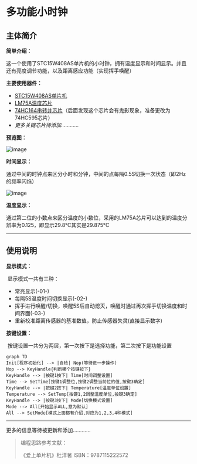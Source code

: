 # 多功能小时钟

## 主体简介

**简单介绍：**

​	这一个使用了STC15W408AS单片机的小时钟，拥有温度显示和时间显示。并且还有亮度调节功能，以及距离感应功能（实现挥手唤醒）

**主要使用器件：**

* [STC15W408AS单片机](https://item.taobao.com/item.htm?spm=a1z10.3-c-s.w4002-21223910208.9.10446a4bjn0giY&id=533673879203)
* [LM75A温度芯片](https://item.taobao.com/item.htm?spm=a1z10.3-c-s.w4002-21223910208.9.51ca6a4bzalnL1&id=522574182103)
* [74HC164串转并芯片](https://item.taobao.com/item.htm?spm=a1z10.3-c-s.w4002-21223910208.9.14d26a4buTYBAY&id=522555283078)（后面发现这个芯片会有鬼影现象，准备更改为74HC595芯片）
* *更多关键芯片待添加…………*



**预览图：**

![image](https://github.com/wangyushun061500/Multifunctional-hour-clock/blob/master/image/%E6%97%B6%E9%97%B4%E6%98%BE%E7%A4%BA.jpg)

**时间显示：**

​	通过中间的时钟点来区分小时和分钟，中间的点每隔0.5S切换一次状态（即2Hz的频率闪烁）

![image](https://github.com/wangyushun061500/Multifunctional-hour-clock/blob/master/image/%E6%B8%A9%E5%BA%A6%E6%98%BE%E7%A4%BA.jpg)

**温度显示：**

​	通过第二位的小数点来区分温度的小数位，采用的LM75A芯片可以达到的温度分辨率为0.125，即显示29.8°C其实是29.875°C

***

## 使用说明

**显示模式：**

​	显示模式一共有三种：

* 常亮显示(-01-)
* 每隔5S温度时间切换显示(-02-)
* 挥手进行唤醒/切换，唤醒5S后自动熄灭，唤醒时通过再次挥手切换温度和时间界面(-03-)
* 重新校准距离传感器的基准数值，防止传感器失灵(直接显示数字)

**按键设置：**

​	按键设置一共分为两层，第一次按下是选择功能，第二次按下是功能设置

```mermaid
graph TD
Init[程序初始化] --> |自检| Nop(等待进一步操作)
Nop --> KeyHandle{判断哪个按键按下}
KeyHandle --> |按键1按下| Time[时间调整设置]
Time --> SetTime[按键1调整位,按键2调整当前位的值,按键3确定]
KeyHandle --> |按键2按下| Temperature[温度单位设置]
Temperature --> SetTemp[按键1,2调整温度单位,按键3确定]
KeyHandle --> |按键3按下| Mode[切换模式设置]
Mode --> All[开始显示ALL,意为默认]
All --> SetMode[模式上面都有介绍,对应为1,2,3,4种模式]
```



***

更多的信息等待被更新和添加…………

> 编程思路参考文献：
>
> 《爱上单片机》杜洋著  ISBN：9787115222572